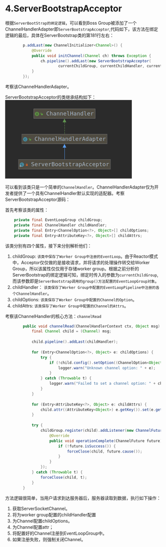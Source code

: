 # 4.ServerBootstrapAcceptor

根据`ServerBootStrap的绑定逻辑`，可以看到Boss Group被添加了一个ChannelHandlerAdapter即`ServerBootstrapAcceptor`,代码如下，该方法在绑定逻辑的最后，具体在ServerBootstrap类的第181行左右：

```java
        p.addLast(new ChannelInitializer<Channel>() {
            @Override
            public void initChannel(Channel ch) throws Exception {
                ch.pipeline().addLast(new ServerBootstrapAcceptor(
                        currentChildGroup, currentChildHandler, currentChildOptions, currentChildAttrs));
            }
        });
```
考察该ChannelHandlerAdapter。

ServerBootstrapAcceptor的类继承结构如下：
![](images/ServerBootstrapAcceptor类图.png)

可以看到该类只是一个简单的`ChannelHandler`。ChannelHandlerAdapter仅为开发者提供了一个具有ChannelHandler默认实现的适配器。考察ServerBootstrapAcceptor源码：

首先考察该类的属性：

```java
    private final EventLoopGroup childGroup;
    private final ChannelHandler childHandler;
    private final Entry<ChannelOption<?>, Object>[] childOptions;
    private final Entry<AttributeKey<?>, Object>[] childAttrs;
```

该类分别有四个属性，接下来分别解析他们：

1. childGroup: `该类中保存了Worker Group中注册的EventLoop`。由于Reactor模式中，Acceptor仅仅做的是接收请求，并将请求的处理操作转交给Worker Group，所以该属性仅仅用于存储worker group。根据之前分析的ServerBootstrap的绑定逻辑可知，绑定时传入的参数为`currentChildGroup`,而该参数即是`ServerBootstrap调用的group()方法配置的EventLoopGroup对象`。
2. childHandler： `该类保存了Worker Group中配置的EventLoopPipeline中注册的各个ChannelHandler`。
3. childOptions: `该类保存了Worker Group中配置的Channel的Option`。
4. childAttrs: `该类保存了Worker Group中配置的Channel的Attrs`。

考察该ChannelHandler的核心方法：`channelRead`

```java
        public void channelRead(ChannelHandlerContext ctx, Object msg) {
            final Channel child = (Channel) msg;

            child.pipeline().addLast(childHandler);

            for (Entry<ChannelOption<?>, Object> e: childOptions) {
                try {
                    if (!child.config().setOption((ChannelOption<Object>) e.getKey(), e.getValue())) {
                        logger.warn("Unknown channel option: " + e);
                    }
                } catch (Throwable t) {
                    logger.warn("Failed to set a channel option: " + child, t);
                }
            }

            for (Entry<AttributeKey<?>, Object> e: childAttrs) {
                child.attr((AttributeKey<Object>) e.getKey()).set(e.getValue());
            }

            try {
                childGroup.register(child).addListener(new ChannelFutureListener() {
                    @Override
                    public void operationComplete(ChannelFuture future) throws Exception {
                        if (!future.isSuccess()) {
                            forceClose(child, future.cause());
                        }
                    }
                });
            } catch (Throwable t) {
                forceClose(child, t);
            }
        }
```

方法逻辑很简单，当用户请求到达服务器后，服务器读取到数据，执行如下操作：

1. 获取ServerSocketChannel。
2. 将为worker group配置的childHandler配置
3. 为Channel配置childOptions。
4. 为Channel配置attr；
5. 将配置好的Channel注册到EventLoopGroup中。
6. 如果注册失败，则强制关闭Channel。

